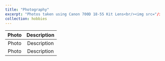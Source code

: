 ```yaml
---
title: "Photography"
excerpt: "Photos taken using Canon 700D 18-55 Kit Lens<br/><img src="/images/photography/photo1.jpg" width="500px" height="300px">"
collection: hobbies
---
```

Photo | Description
:-----------------------------:|:------------------------------------:
Photo | Description
Photo | Description
